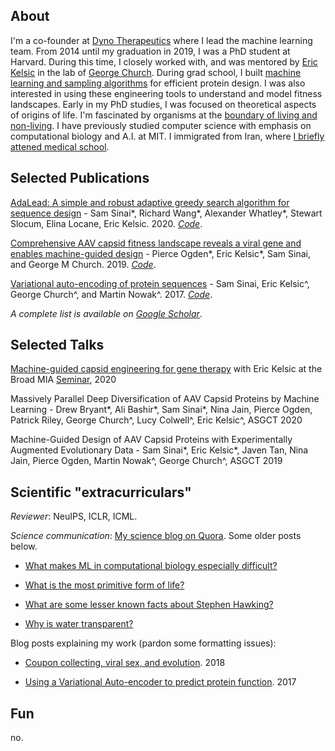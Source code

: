 
## About
I'm a co-founder at [Dyno Therapeutics](http://www.dynotx.com) where I lead the machine learning team. From 2014 until my graduation in 2019, I was a PhD student at Harvard. During this time, I closely worked with, and was mentored by [Eric Kelsic](https://www.linkedin.com/in/kelsic) in the lab of [George Church](http://arep.med.harvard.edu/). During grad school, I built [machine learning and sampling algorithms](https://arxiv.org/abs/2010.10614) for efficient protein design.  I was also interested in using these engineering tools to understand and model fitness landscapes. Early in my PhD studies, I was focused on theoretical aspects of origins of life. I'm fascinated by organisms at the [boundary of living and non-living](https://www.forbes.com/sites/quora/2016/10/10/what-did-the-earliest-life-on-earth-look-like/?sh=4320acea6f26). I have previously studied computer science with emphasis on computational biology and A.I. at MIT. I immigrated from Iran, where [I briefly attened medical school](https://qz.com/343467/why-i-became-a-computer-scientist-instead-of-a-doctor/).

## Selected Publications

[AdaLead: A simple and robust adaptive greedy search algorithm for sequence design](https://arxiv.org/abs/2010.02141) - Sam Sinai\*, Richard Wang\*, Alexander Whatley\*, Stewart Slocum, Elina Locane, Eric Kelsic. 2020. *[Code](https://github.com/samsinai/FLEXS)*.

[Comprehensive AAV capsid fitness landscape reveals a viral gene and enables machine-guided design](https://www.ncbi.nlm.nih.gov/pmc/articles/PMC7197022/) - Pierce Ogden\*, Eric Kelsic\*, Sam Sinai, and George M Church. 2019. *[Code](https://github.com/churchlab/AAV_fitness_landscape)*.

[Variational auto-encoding of protein sequences](https://arxiv.org/pdf/1712.03346.pdf) - Sam Sinai, Eric Kelsic^, George Church^, and Martin Nowak^. 2017. *[Code](https://github.com/samsinai/VAE_protein_function)*.

*A complete list is available on [Google Scholar](https://scholar.google.com/citations?user=4k0EcsIAAAAJ&hl=en)*. 

## Selected Talks

[Machine-guided capsid engineering for gene therapy](https://www.youtube.com/watch?v=QLURMsm72cE) with Eric Kelsic at the Broad MIA [Seminar](https://www.broadinstitute.org/talks/spring-2021/mia), 2020

Massively Parallel Deep Diversification of AAV Capsid Proteins by Machine Learning - Drew Bryant\*, Ali Bashir\*, Sam Sinai\*, Nina Jain, Pierce Ogden, Patrick Riley, George Church^, Lucy Colwell^, Eric Kelsic^, ASGCT 2020

Machine-Guided Design of AAV Capsid Proteins with Experimentally Augmented Evolutionary Data - Sam Sinai\*, Eric Kelsic\*, Javen Tan, Nina Jain, Pierce Ogden, Martin Nowak^, George Church^, ASGCT 2019

## Scientific "extracurriculars"

*Reviewer*:  NeuIPS, ICLR, ICML. 

*Science communication*: [My science blog on Quora](https://www.quora.com/q/darwinsvr). Some older posts below.

- [What makes ML in computational biology especially difficult?](https://qr.ae/Tcnowc)

- [What is the most primitive form of life?](https://qr.ae/pNDAxm)

- [What are some lesser known facts about Stephen Hawking?](https://qr.ae/pNmkdP)

- [Why is water transparent?](https://qr.ae/pNmkdR)

Blog posts explaining my work (pardon some formatting issues):
- [Coupon collecting, viral sex, and evolution](_posts/2018-03-29-Coupon-collecting,-viral-sex,-and-evolution.markdown). 2018

- [Using a Variational Auto-encoder to predict protein function](_posts/2017-08-14-Using-a-Variational-Autoencoder-to-predict-protein-function.markdown). 2017


## Fun

no. 








